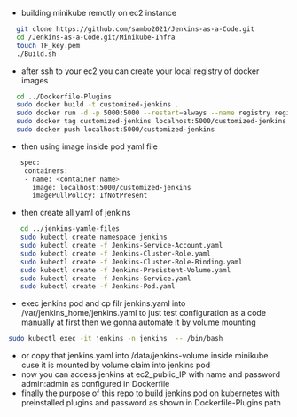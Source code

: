 - building minikube remotly on ec2 instance 
```sh
  git clone https://github.com/sambo2021/Jenkins-as-a-Code.git
  cd /Jenkins-as-a-Code.git/Minikube-Infra
  touch TF_key.pem
  ./Build.sh
```

- after ssh to your ec2 you can create your local registry of docker images
```sh
  cd ../Dockerfile-Plugins
  sudo docker build -t customized-jenkins .
  sudo docker run -d -p 5000:5000 --restart=always --name registry registry:2 
  sudo docker tag customized-jenkins localhost:5000/customized-jenkins
  sudo docker push localhost:5000/customized-jenkins
```
- then using image inside pod yaml file 
```sh
   spec:
    containers:
    - name: <container name>
      image: localhost:5000/customized-jenkins
      imagePullPolicy: IfNotPresent
```


- then create all yaml of jenkins 
```sh
   cd ../jenkins-yamle-files
   sudo kubectl create namespace jenkins
   sudo kubectl create -f Jenkins-Service-Account.yaml
   sudo kubectl create -f Jenkins-Cluster-Role.yaml
   sudo kubectl create -f Jenkins-Cluster-Role-Binding.yaml
   sudo kubectl create -f Jenkins-Presistent-Volume.yaml
   sudo kubectl create -f Jenkins-Service.yaml
   sudo kubectl create -f Jenkins-Pod.yaml
```
- exec jenkins pod and cp filr jenkins.yaml into /var/jenkins_home/jenkins.yaml to just test configuration as a code manually at first then we gonna automate it by volume mounting 
```sh
sudo kubectl exec -it jenkins -n jenkins  -- /bin/bash
```
- or copy that jenkins.yaml into /data/jenkins-volume inside minikube cuse it is mounted by volume claim into jenkins pod
- now you can access jenkins at ec2_public_IP with name and password admin:admin as configured in Dockerfile
- finally the purpose of this repo to build jenkins pod on kubernetes with preinstalled plugins and password as shown in Dockerfile-Plugins path
